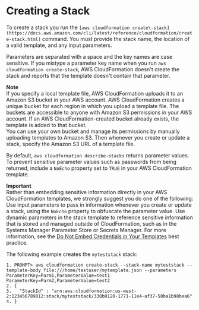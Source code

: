 # Creating a Stack<a name="using-cfn-cli-creating-stack"></a>

To create a stack you run the `[aws cloudformation create\-stack](https://docs.aws.amazon.com/cli/latest/reference/cloudformation/create-stack.html)` command\. You must provide the stack name, the location of a valid template, and any input parameters\.

Parameters are separated with a space and the key names are case sensitive\. If you mistype a parameter key name when you run `aws cloudformation create-stack`, AWS CloudFormation doesn't create the stack and reports that the template doesn't contain that parameter\.

**Note**  
If you specify a local template file, AWS CloudFormation uploads it to an Amazon S3 bucket in your AWS account\. AWS CloudFormation creates a unique bucket for each region in which you upload a template file\. The buckets are accessible to anyone with Amazon S3 permissions in your AWS account\. If an AWS CloudFormation\-created bucket already exists, the template is added to that bucket\.  
You can use your own bucket and manage its permissions by manually uploading templates to Amazon S3\. Then whenever you create or update a stack, specify the Amazon S3 URL of a template file\.

By default, `aws cloudformation describe-stacks` returns parameter values\. To prevent sensitive parameter values such as passwords from being returned, include a `NoEcho` property set to `TRUE` in your AWS CloudFormation template\.

**Important**  
Rather than embedding sensitive information directly in your AWS CloudFormation templates, we strongly suggest you do one of the following:   
Use input parameters to pass in information whenever you create or update a stack, using the `NoEcho` property to obfuscate the parameter value\.
Use dynamic parameters in the stack template to reference sensitive information that is stored and managed outside of CloudFormation, such as in the Systems Manager Parameter Store or Secrets Manager\.
For more information, see the [Do Not Embed Credentials in Your Templates](https://docs.aws.amazon.com/AWSCloudFormation/latest/UserGuide/best-practices.html#creds) best practice\.

The following example creates the `myteststack` stack:

```
1. PROMPT> aws cloudformation create-stack --stack-name myteststack --template-body file:///home/testuser/mytemplate.json --parameters ParameterKey=Parm1,ParameterValue=test1 ParameterKey=Parm2,ParameterValue=test2
2. {
3.   "StackId" : "arn:aws:cloudformation:us-west-2:123456789012:stack/myteststack/330b0120-1771-11e4-af37-50ba1b98bea6"
4. }
```